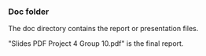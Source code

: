 ### Doc folder

The doc directory contains the report or presentation files.

"Slides PDF Project 4 Group 10.pdf" is the final report.
